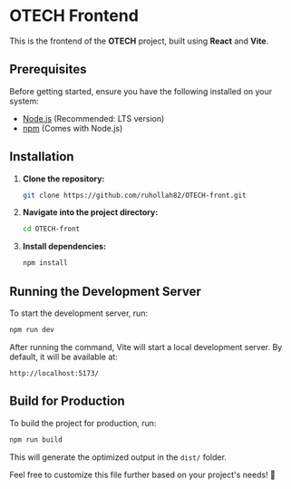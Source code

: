 # OTECH Frontend

This is the frontend of the **OTECH** project, built using **React** and **Vite**.

## Prerequisites

Before getting started, ensure you have the following installed on your system:

- [Node.js](https://nodejs.org/) (Recommended: LTS version)
- [npm](https://www.npmjs.com/) (Comes with Node.js)

## Installation

1. **Clone the repository:**
   ```sh
   git clone https://github.com/ruhollah82/OTECH-front.git
   ```
2. **Navigate into the project directory:**
   ```sh
   cd OTECH-front
   ```
3. **Install dependencies:**
   ```sh
   npm install
   ```

## Running the Development Server

To start the development server, run:

```sh
npm run dev
```

After running the command, Vite will start a local development server. By default, it will be available at:

```
http://localhost:5173/
```

## Build for Production

To build the project for production, run:

```sh
npm run build
```

This will generate the optimized output in the `dist/` folder.

Feel free to customize this file further based on your project's needs! 🚀
